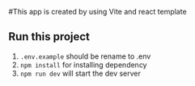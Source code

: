 #This app is created by using Vite and react template

## Run this project 

1. ```.env.example``` should be rename to .env
2. ```npm install``` for installing dependency
2. ```npm run dev``` will start the dev server

